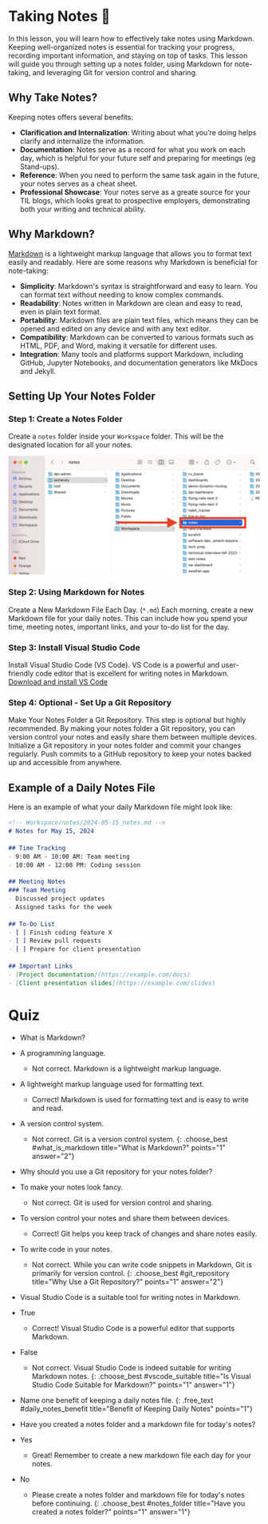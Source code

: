 # Taking Notes 📝
In this lesson, you will learn how to effectively take notes using Markdown. Keeping well-organized notes is essential for tracking your progress, recording important information, and staying on top of tasks. This lesson will guide you through setting up a notes folder, using Markdown for note-taking, and leveraging Git for version control and sharing.

## Why Take Notes?
Keeping notes offers several benefits:

- **Clarification and Internalization**: Writing about what you’re doing helps clarify and internalize the information.
- **Documentation**: Notes serve as a record for what you work on each day, which is helpful for your future self and preparing for meetings (eg Stand-ups).
- **Reference**: When you need to perform the same task again in the future, your notes serves as a cheat sheet.
- **Professional Showcase**: Your notes serve as a greate source for your TIL blogs, which looks great to prospective employers, demonstrating both your writing and technical ability.

## Why Markdown?
[Markdown](https://www.markdownguide.org/) is a lightweight markup language that allows you to format text easily and readably. Here are some reasons why Markdown is beneficial for note-taking:

- **Simplicity**: Markdown's syntax is straightforward and easy to learn. You can format text without needing to know complex commands.
- **Readability**: Notes written in Markdown are clean and easy to read, even in plain text format.
- **Portability**: Markdown files are plain text files, which means they can be opened and edited on any device and with any text editor.
- **Compatibility**: Markdown can be converted to various formats such as HTML, PDF, and Word, making it versatile for different uses.
- **Integration**: Many tools and platforms support Markdown, including GitHub, Jupyter Notebooks, and documentation generators like MkDocs and Jekyll.

## Setting Up Your Notes Folder

### Step 1: Create a Notes Folder
Create a `notes` folder inside your `Workspace` folder. This will be the designated location for all your notes.

![](assets/taking-notes-1.png)

### Step 2: Using Markdown for Notes
Create a New Markdown File Each Day. (`*.md`) Each morning, create a new Markdown file for your daily notes. This can include how you spend your time, meeting notes, important links, and your to-do list for the day.

### Step 3: Install Visual Studio Code
Install Visual Studio Code (VS Code). VS Code is a powerful and user-friendly code editor that is excellent for writing notes in Markdown. [Download and install VS Code](https://code.visualstudio.com/)

### Step 4: Optional - Set Up a Git Repository
Make Your Notes Folder a Git Repository. This step is optional but highly recommended. By making your notes folder a Git repository, you can version control your notes and easily share them between multiple devices. Initialize a Git repository in your notes folder and commit your changes regularly. Push commits to a GitHub repository to keep your notes backed up and accessible from anywhere.

## Example of a Daily Notes File
Here is an example of what your daily Markdown file might look like:

```markdown
<!-- Workspace/notes/2024-05-15_notes.md -->
# Notes for May 15, 2024

## Time Tracking
- 9:00 AM - 10:00 AM: Team meeting
- 10:00 AM - 12:00 PM: Coding session

## Meeting Notes
### Team Meeting
- Discussed project updates
- Assigned tasks for the week

## To-Do List
- [ ] Finish coding feature X
- [ ] Review pull requests
- [ ] Prepare for client presentation

## Important Links
- [Project documentation](https://example.com/docs)
- [Client presentation slides](https://example.com/slides)
```

# Quiz
- What is Markdown?
- A programming language.
  - Not correct. Markdown is a lightweight markup language.
- A lightweight markup language used for formatting text.
  - Correct! Markdown is used for formatting text and is easy to write and read.
- A version control system.
  - Not correct. Git is a version control system.
{: .choose_best #what_is_markdown title="What is Markdown?" points="1" answer="2"}

- Why should you use a Git repository for your notes folder?
- To make your notes look fancy.
  - Not correct. Git is used for version control and sharing.
- To version control your notes and share them between devices.
  - Correct! Git helps you keep track of changes and share notes easily.
- To write code in your notes.
  - Not correct. While you can write code snippets in Markdown, Git is primarily for version control.
{: .choose_best #git_repository title="Why Use a Git Repository?" points="1" answer="2"}

- Visual Studio Code is a suitable tool for writing notes in Markdown.
- True
  - Correct! Visual Studio Code is a powerful editor that supports Markdown.
- False
  - Not correct. Visual Studio Code is indeed suitable for writing Markdown notes.
{: .choose_best #vscode_suitable title="Is Visual Studio Code Suitable for Markdown?" points="1" answer="1"}

<!-- Possible answers: Tracking progress, recording important information, staying organized, creating a reference for future use. -->
- Name one benefit of keeping a daily notes file.
{: .free_text #daily_notes_benefit title="Benefit of Keeping Daily Notes" points="1"}

- Have you created a notes folder and a markdown file for today's notes?
- Yes
  - Great! Remember to create a new markdown file each day for your notes.
- No
  - Please create a notes folder and markdown file for today's notes before continuing.
{: .choose_best #notes_folder title="Have you created a notes folder?" points="1" answer="1"}
